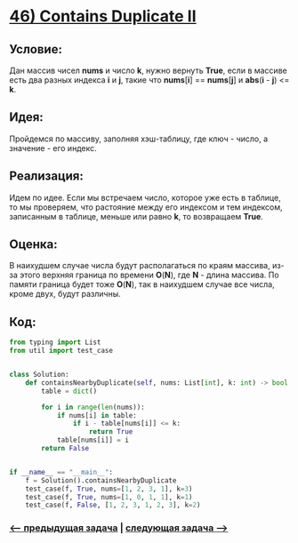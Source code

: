 # [**46) Contains Duplicate II**](https://leetcode.com/problems/contains-duplicate-ii/description/)

## **Условие:**

Дан массив чисел **nums** и число **k**, нужно вернуть **True**, если в массиве есть два разных индекса **i** и **j**, такие что **nums**[**i**] == **nums**[**j**] и **abs**(**i** - **j**) <= **k**.

## **Идея:**

Пройдемся по массиву, заполняя хэш-таблицу, где ключ - число, а значение - его индекс.

## **Реализация:**

Идем по идее. Если мы встречаем число, которое уже есть в таблице, то мы проверяем, что растояние между его индексом и тем индексом, записанным в таблице, меньше или равно **k**, то возвращаем **True**.



## **Оценка:**

В наихудшем случае числа будут располагаться по краям массива, из-за этого верхняя граница по времени **O**(**N**), где **N** - длина массива. По памяти граница будет тоже **O**(**N**), так в наихудшем случае все числа, кроме двух, будут различны.

## Код:
```python
from typing import List
from util import test_case


class Solution:
    def containsNearbyDuplicate(self, nums: List[int], k: int) -> bool:
        table = dict()

        for i in range(len(nums)):
            if nums[i] in table:
                if i - table[nums[i]] <= k:
                    return True
            table[nums[i]] = i
        return False


if __name__ == "__main__":
    f = Solution().containsNearbyDuplicate
    test_case(f, True, nums=[1, 2, 3, 1], k=3)
    test_case(f, True, nums=[1, 0, 1, 1], k=1)
    test_case(f, False, [1, 2, 3, 1, 2, 3], k=2)

```

### [<-- предыдущая задача](https://github.com/TAskMAster339/PythonAlgorithms/tree/main/45.Happy%20Number) | [следующая задача -->](https://github.com/TAskMAster339/PythonAlgorithms/tree/main/47.Longest%20Consecutive%20Sequence)
